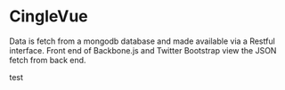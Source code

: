 CingleVue
=========
Data is fetch from a mongodb database and made available via a Restful interface. Front end of Backbone.js 
and Twitter Bootstrap view the JSON fetch from back end.


test

